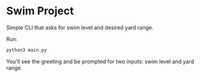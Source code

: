 # Swim Project

Simple CLI that asks for swim level and desired yard range.

Run:

```bash
python3 main.py
```

You'll see the greeting and be prompted for two inputs: swim level and yard range.